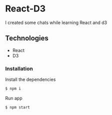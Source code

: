 # React-D3

I created some chats while learning React and d3

## Technologies

- React
- D3
### Installation

Install the dependencies

```sh
$ npm i
```

Run app

```sh
$ npm start
```


